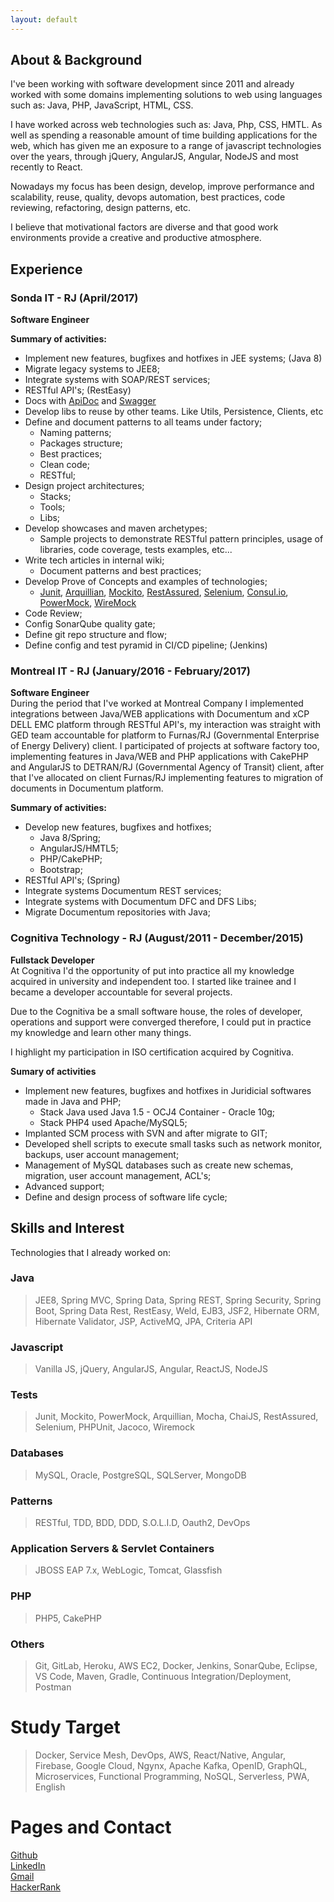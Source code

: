 ```yaml
---
layout: default
---
```

## About & Background
I've been working with software development since 2011 and already worked with some domains implementing solutions to web using languages such as: Java, PHP, JavaScript, HTML, CSS.

I have worked across web technologies such as: Java, Php, CSS, HMTL. As well as spending a reasonable amount of time building applications for the web, which has given me an exposure to a range of javascript technologies over the years, through jQuery, AngularJS, Angular, NodeJS and most recently to React. 

Nowadays my focus has been design, develop, improve performance and scalability, reuse, quality, devops automation, best practices, code reviewing, refactoring, design patterns, etc.

I believe that motivational factors are diverse and that good work environments provide a creative and productive atmosphere.

## Experience
### Sonda IT - RJ (April/2017)
**Software Engineer**

**Summary of activities:**
* Implement new features, bugfixes and hotfixes in JEE systems; (Java 8)
* Migrate legacy systems to JEE8;
* Integrate systems with SOAP/REST services;
* RESTful API's; (RestEasy)
* Docs with [ApiDoc](http://apidocjs.com/) and [Swagger](https://swagger.io/)
* Develop libs to reuse by other teams. Like Utils, Persistence, Clients, etc
* Define and document patterns to all teams under factory;
    * Naming patterns;
    * Packages structure;
    * Best practices;
    * Clean code;
    * RESTful;
* Design project architectures;
    * Stacks;
    * Tools;
    * Libs;
* Develop showcases and maven archetypes;
    * Sample projects to demonstrate RESTful pattern principles, usage of libraries, code coverage, tests examples, etc...
* Write tech articles in internal wiki;
    * Document patterns and best practices;
* Develop Prove of Concepts and examples of technologies;
    * [Junit](https://junit.org/junit5/), [Arquillian](http://arquillian.org/), [Mockito](https://site.mockito.org/), [RestAssured](http://rest-assured.io/), [Selenium](https://www.seleniumhq.org/), [Consul.io](https://www.consul.io/), [PowerMock](https://github.com/powermock/powermock), [WireMock](http://wiremock.org/)
* Code Review;
* Config SonarQube quality gate;
* Define git repo structure and flow;
* Define config and test pyramid in CI/CD pipeline; (Jenkins)

### Montreal IT - RJ (January/2016 - February/2017)
**Software Engineer**<br/>
During the period that I've worked at Montreal Company I implemented integrations between Java/WEB applications with Documentum and xCP DELL EMC platform through RESTful API's, my interaction was straight with GED team accountable for platform to Furnas/RJ (Governmental Enterprise of Energy Delivery) client. I participated of projects at software factory too, implementing features in Java/WEB and PHP applications with CakePHP and AngularJS to DETRAN/RJ (Governmental Agency of Transit) client, after that I've allocated on client Furnas/RJ  implementing features to migration of documents in Documentum platform.

**Summary of activities:**
* Develop new features, bugfixes and hotfixes;
    * Java 8/Spring;
    * AngularJS/HMTL5;
    * PHP/CakePHP;
    * Bootstrap;
* RESTful API's; (Spring)
* Integrate systems Documentum REST services;
* Integrate systems with Documentum DFC and DFS Libs;
* Migrate Documentum repositories with Java;

### Cognitiva Technology - RJ (August/2011 - December/2015)
**Fullstack Developer**<br/>
At Cognitiva I'd the opportunity of put into practice all my knowledge acquired in university and independent too. I started like trainee and I became a developer accountable for several projects.

Due to the Cognitiva be a small software house, the roles of developer, operations and support were converged therefore, I could put in practice my knowledge and learn other many things.

I highlight my participation in ISO certification acquired by Cognitiva.

**Sumary of activities**
- Implement new features, bugfixes and hotfixes in Juridicial softwares made in Java and PHP;
    - Stack Java used Java 1.5 - OCJ4 Container - Oracle 10g;
    - Stack PHP4 used Apache/MySQL5;
- Implanted SCM process with SVN and after migrate to GIT;
- Developed shell scripts to execute small tasks such as network monitor, backups, user account management;
- Management of MySQL databases such as create new schemas, migration, user account management, ACL's;
- Advanced support;
- Define and design process of software life cycle;

## Skills and Interest
Technologies that I already worked on:
### Java
> JEE8, Spring MVC, Spring Data, Spring REST, Spring Security, Spring Boot, Spring Data Rest, RestEasy, Weld, EJB3, JSF2, Hibernate ORM, Hibernate Validator, JSP, ActiveMQ, JPA, Criteria API

### Javascript
> Vanilla JS, jQuery, AngularJS, Angular, ReactJS, NodeJS

### Tests
> Junit, Mockito, PowerMock, Arquillian, Mocha, ChaiJS, RestAssured, Selenium, PHPUnit, Jacoco, Wiremock

### Databases
> MySQL, Oracle, PostgreSQL, SQLServer, MongoDB

### Patterns
> RESTful, TDD, BDD, DDD, S.O.L.I.D, Oauth2, DevOps

### Application Servers & Servlet Containers
> JBOSS EAP 7.x, WebLogic, Tomcat, Glassfish

### PHP
> PHP5, CakePHP

### Others
> Git, GitLab, Heroku, AWS EC2, Docker, Jenkins, SonarQube, Eclipse, VS Code, Maven, Gradle, Continuous Integration/Deployment, Postman

# Study Target
> Docker, Service Mesh, DevOps, AWS, React/Native, Angular, Firebase, Google Cloud, Ngynx, Apache Kafka, OpenID, GraphQL, Microservices, Functional Programming, NoSQL, Serverless, PWA, English

# Pages and Contact

[Github](https://github.com/filipesoares)<br>
[LinkedIn](https://www.linkedin.com/in/filipesoares/)<br>
[Gmail](mailto://filipesomstd@gmail.com)<br>
[HackerRank](https://www.hackerrank.com/filipesomstd)